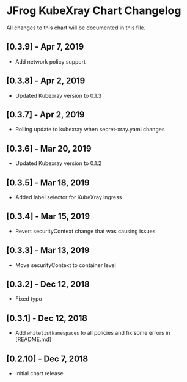 # JFrog KubeXray Chart Changelog
All changes to this chart will be documented in this file.

## [0.3.9]  - Apr 7, 2019
* Add network policy support

## [0.3.8]  - Apr 2, 2019
* Updated Kubexray version to 0.1.3

## [0.3.7]  - Apr 2, 2019
* Rolling update to kubexray when secret-xray.yaml changes

## [0.3.6]  - Mar 20, 2019
* Updated Kubexray version to 0.1.2

## [0.3.5]  - Mar 18, 2019
* Added label selector for KubeXray ingress

## [0.3.4] - Mar 15, 2019
* Revert securityContext change that was causing issues

## [0.3.3] - Mar 13, 2019
* Move securityContext to container level

## [0.3.2] - Dec 12, 2018
* Fixed typo

## [0.3.1] - Dec 12, 2018
* Add `whitelistNamespaces` to all policies and fix some errors in [README.md]

## [0.2.10] - Dec 7, 2018
* Initial chart release
